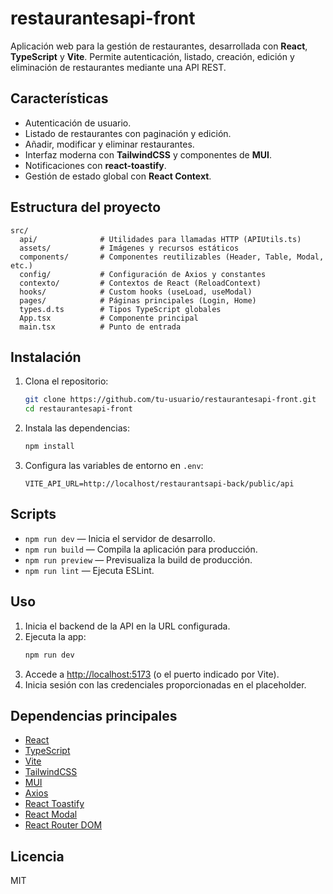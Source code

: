 # restaurantesapi-front

Aplicación web para la gestión de restaurantes, desarrollada con **React**, **TypeScript** y **Vite**. Permite autenticación, listado, creación, edición y eliminación de restaurantes mediante una API REST.

## Características

- Autenticación de usuario.
- Listado de restaurantes con paginación y edición.
- Añadir, modificar y eliminar restaurantes.
- Interfaz moderna con **TailwindCSS** y componentes de **MUI**.
- Notificaciones con **react-toastify**.
- Gestión de estado global con **React Context**.

## Estructura del proyecto

```
src/
  api/              # Utilidades para llamadas HTTP (APIUtils.ts)
  assets/           # Imágenes y recursos estáticos
  components/       # Componentes reutilizables (Header, Table, Modal, etc.)
  config/           # Configuración de Axios y constantes
  contexto/         # Contextos de React (ReloadContext)
  hooks/            # Custom hooks (useLoad, useModal)
  pages/            # Páginas principales (Login, Home)
  types.d.ts        # Tipos TypeScript globales
  App.tsx           # Componente principal
  main.tsx          # Punto de entrada
```

## Instalación

1. Clona el repositorio:
   ```sh
   git clone https://github.com/tu-usuario/restaurantesapi-front.git
   cd restaurantesapi-front
   ```

2. Instala las dependencias:
   ```sh
   npm install
   ```

3. Configura las variables de entorno en `.env`:
   ```
   VITE_API_URL=http://localhost/restaurantsapi-back/public/api
   ```

## Scripts

- `npm run dev` — Inicia el servidor de desarrollo.
- `npm run build` — Compila la aplicación para producción.
- `npm run preview` — Previsualiza la build de producción.
- `npm run lint` — Ejecuta ESLint.

## Uso

1. Inicia el backend de la API en la URL configurada.
2. Ejecuta la app:
   ```sh
   npm run dev
   ```
3. Accede a [http://localhost:5173](http://localhost:5173) (o el puerto indicado por Vite).
4. Inicia sesión con las credenciales proporcionadas en el placeholder.

## Dependencias principales

- [React](https://react.dev/)
- [TypeScript](https://www.typescriptlang.org/)
- [Vite](https://vitejs.dev/)
- [TailwindCSS](https://tailwindcss.com/)
- [MUI](https://mui.com/)
- [Axios](https://axios-http.com/)
- [React Toastify](https://fkhadra.github.io/react-toastify/)
- [React Modal](https://reactcommunity.org/react-modal/)
- [React Router DOM](https://reactrouter.com/)

## Licencia

MIT

